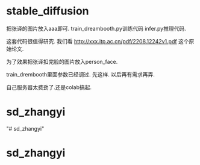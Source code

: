 # stable_diffusion
把张译的图片放入aaa即可. train_dreambooth.py训练代码
infer.py推理代码.



这套代码很值得研究. 我们看
http://xxx.itp.ac.cn/pdf/2208.12242v1.pdf 
这个原始论文.

为了效果把张译扣完脸的图片放入person_face.

train_drembooth里面参数已经调过.  先这样. 以后再有需求再弄.

自己服务器太费劲了.还是colab搞起.
# sd_zhangyi
"# sd_zhangyi" 
# sd_zhangyi

